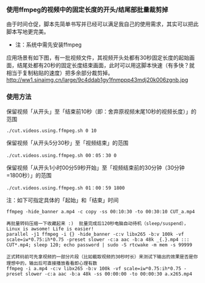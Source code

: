 ### 使用ffmpeg的视频中的固定长度的开头/结尾部批量裁剪掉
由于时间仓促，脚本先简单书写并已经可以满足我自己的使用需求，其实可以把此脚本写地更完美。
- 注：系统中需先安装ffmpeg

应用场景有如下图，有一批视频文件，其视频开头处都有30秒固定长度的起始画面，结尾处都有20秒的固定长度结束画面，此时可以用这脚本快速（有多快？就相当于复制粘贴的速度）把多余部分裁剪掉。
http://ww1.sinaimg.cn/large/9c4ddab1gy1fnmppp43mdj20k006zgnb.jpg

### 使用方法
保留视频「从开头」至「结束前10秒（即：舍弃原视频末尾10秒的视频长度）」的范围
```
./cut.videos.using.ffmpeg.sh 0 10
```

保留视频「从开头5分30秒」至「视频结束」的范围
```
./cut.videos.using.ffmpeg.sh 00：05：30 0
```

保留视频「从开头1小时00分59秒开始」至「视频结束前的30分钟（30分钟=1800秒）」的范围
```
./cut.videos.using.ffmpeg.sh 01：00：59 1800
```

注：如下可指定具体的「起始」和「结束」时间
```
ffmpeg -hide_banner a.mp4 -c copy -ss 00:10:30 -to 00:30:10 CUT_a.mp4
```
```
再批量转码压缩一下收藏起来 :)  批量完成后120秒电脑自动待机（sleep/suspend），Linux is awsome! Life is easier!
parallel -j1 ffmpeg -i {} -hide_banner -c:v libx265 -b:v 100k -vf scale=iw*0.75:ih*0.75 -preset slower -c:a aac -b:a 48k _{.}.mp4 ::: CUT*.mp4; sleep 120; echo password | sudo -S rtcwake -m mem -s 99999

正式转码前可先拿视频的一部分片段（比如截取视频的30秒时长）来测试下输出的效果是否是你理想中的，输出后可直接播放看看即心理有数
ffmpeg -i a.mp4 -c:v libx265 -b:v 100k -vf scale=iw*0.75:ih*0.75 -preset slower -c:a aac -b:a 48k -ss 00:00:00 -to 00:00:30 a.x265.mp4
```

